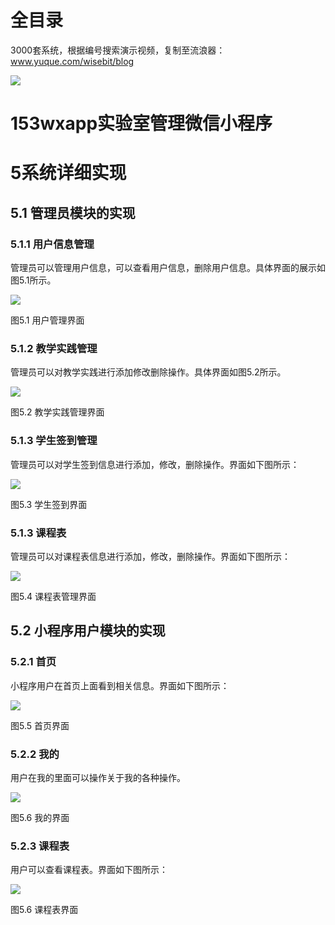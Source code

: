 # 全目录

3000套系统，根据编号搜索演示视频，复制至流浪器：www.yuque.com/wisebit/blog


![](https://bitwise.oss-cn-heyuan.aliyuncs.com/2024/11/06/qq_wechat.png)
# 153wxapp实验室管理微信小程序
# 5系统详细实现
## 5.1 管理员模块的实现
### 5.1.1 用户信息管理
管理员可以管理用户信息，可以查看用户信息，删除用户信息。具体界面的展示如图5.1所示。

![](/md/blog.009.png)

图5.1 用户管理界面
### 5.1.2 教学实践管理
管理员可以对教学实践进行添加修改删除操作。具体界面如图5.2所示。

![](/md/blog.010.png)

图5.2 教学实践管理界面
### 5.1.3 学生签到管理
管理员可以对学生签到信息进行添加，修改，删除操作。界面如下图所示：

![](/md/blog.011.png)

图5.3 学生签到界面
### 5.1.3 课程表
管理员可以对课程表信息进行添加，修改，删除操作。界面如下图所示：

![](/md/blog.012.png)

图5.4 课程表管理界面

## 5.2 小程序用户模块的实现
### 5.2.1 首页
小程序用户在首页上面看到相关信息。界面如下图所示：

![](/md/blog.013.png)

图5.5 首页界面
### 5.2.2 我的
用户在我的里面可以操作关于我的各种操作。

![](/md/blog.014.png)

图5.6 我的界面
### 5.2.3 课程表
用户可以查看课程表。界面如下图所示：

![](/md/blog.015.png)

图5.6 课程表界面


















